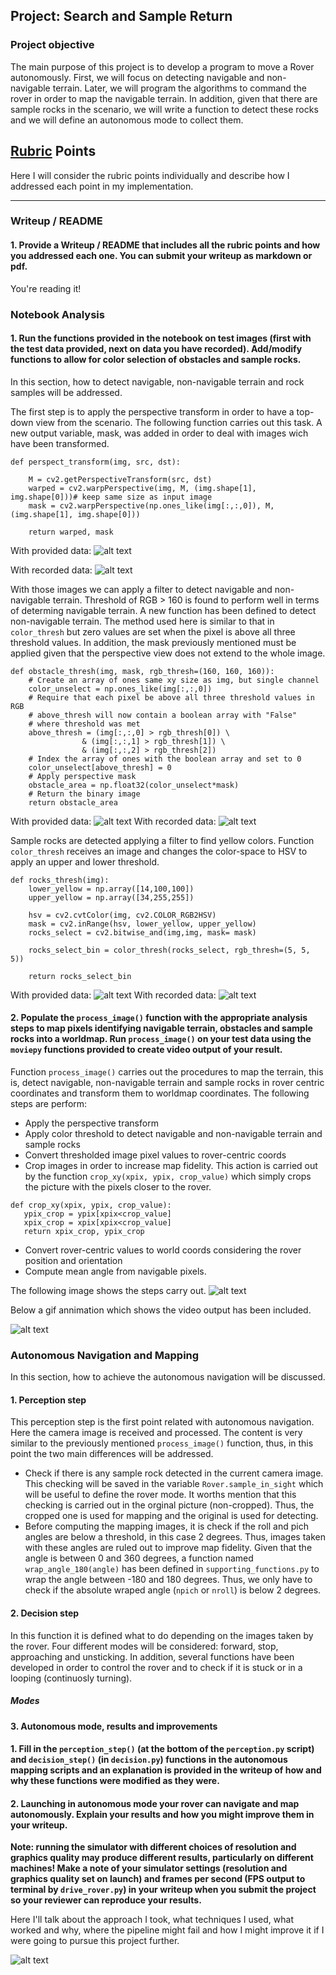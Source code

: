 ## Project: Search and Sample Return

### Project objective

The main purpose of this project is to develop a program to move a Rover autonomously. First, we will focus on detecting navigable and non-navigable terrain. Later, we will
program the algorithms to command the rover in order to map the navigable terrain. In addition, given that there are  sample rocks in the scenario, we will write a function
to detect these rocks and we will define an autonomous mode to collect them.

[//]: # (Image References)

[image1]: ./misc/perspective_transform.png
[image2]: ./misc/perspective_transform_mb.png
[image3]: ./misc/navigable_terrain.png 
[image4]: ./misc/navigable_terrain_mb.png 
[image5]: ./misc/rock_sample_detection.png 
[image6]: ./misc/rock_sample_detection_mb.png
[image7]: ./misc/process_image.PNG 
[image8]: ./misc/process_image.gif 

[image9]: ./misc/navigable_terrain.png 
[image10]: ./misc/navigable_terrain.png 
[image11]: ./misc/navigable_terrain.png 
[image12]: ./misc/navigable_terrain.png 

## [Rubric](https://review.udacity.com/#!/rubrics/916/view) Points
Here I will consider the rubric points individually and describe how I addressed each point in my implementation.  

---
### Writeup / README

#### 1. Provide a Writeup / README that includes all the rubric points and how you addressed each one.  You can submit your writeup as markdown or pdf.  

You're reading it!

### Notebook Analysis
#### 1. Run the functions provided in the notebook on test images (first with the test data provided, next on data you have recorded). Add/modify functions to allow for color selection of obstacles and sample rocks.
In this section, how to detect navigable, non-navigable terrain and rock samples will be addressed. 

The first step is to apply the perspective transform in order to have a top-down view from the scenario. The following function carries out this task. A new output variable, mask, was
added in order to deal with images wich have been transformed.

```
def perspect_transform(img, src, dst):
           
    M = cv2.getPerspectiveTransform(src, dst)
    warped = cv2.warpPerspective(img, M, (img.shape[1], img.shape[0]))# keep same size as input image
    mask = cv2.warpPerspective(np.ones_like(img[:,:,0]), M, (img.shape[1], img.shape[0]))
    
    return warped, mask
```

With provided data:
![alt text][image1]

With recorded data:
![alt text][image2]

With those images we can apply a filter to detect navigable and non-navigable terrain. Threshold of RGB > 160 
is found to perform well in terms of determing navigable terrain. A new function has been defined to detect non-navigable terrain. The method used here is similar to that in 
`color_thresh` but zero values are set when the pixel is above all three threshold values. In addition, the mask previously mentioned must be applied given that the perspective
view does not extend to the whole image.
```
def obstacle_thresh(img, mask, rgb_thresh=(160, 160, 160)):
    # Create an array of ones same xy size as img, but single channel
    color_unselect = np.ones_like(img[:,:,0])
    # Require that each pixel be above all three threshold values in RGB
    # above_thresh will now contain a boolean array with "False"
    # where threshold was met
    above_thresh = (img[:,:,0] > rgb_thresh[0]) \
                & (img[:,:,1] > rgb_thresh[1]) \
                & (img[:,:,2] > rgb_thresh[2])
    # Index the array of ones with the boolean array and set to 0
    color_unselect[above_thresh] = 0
    # Apply perspective mask
    obstacle_area = np.float32(color_unselect*mask)
	# Return the binary image
    return obstacle_area
```
With provided data:
![alt text][image3]
With recorded data:
![alt text][image4]

Sample rocks are detected applying a filter to find yellow colors. Function `color_thresh` receives an image and changes the color-space to HSV to apply an upper and lower threshold.
```
def rocks_thresh(img):
    lower_yellow = np.array([14,100,100])
    upper_yellow = np.array([34,255,255])
    
    hsv = cv2.cvtColor(img, cv2.COLOR_RGB2HSV)
    mask = cv2.inRange(hsv, lower_yellow, upper_yellow)
    rocks_select = cv2.bitwise_and(img,img, mask= mask)
    
    rocks_select_bin = color_thresh(rocks_select, rgb_thresh=(5, 5, 5))
    
    return rocks_select_bin
```
With provided data:
![alt text][image5]
With recorded data:
![alt text][image6]

#### 2. Populate the `process_image()` function with the appropriate analysis steps to map pixels identifying navigable terrain, obstacles and sample rocks into a worldmap.  Run `process_image()` on your test data using the `moviepy` functions provided to create video output of your result. 
Function `process_image()` carries out the procedures to map the terrain, this is,
 detect navigable, non-navigable terrain and sample rocks in rover centric coordinates
 and transform them to worldmap coordinates. The following steps are perform:
 * Apply the perspective transform
 * Apply color threshold to detect navigable and non-navigable terrain and  sample rocks
 * Convert thresholded image pixel values to rover-centric coords
 * Crop images in order to increase map fidelity. This action is carried out by the function `crop_xy(xpix, ypix, crop_value)` 
 which simply crops the picture with the pixels closer to the rover.
 ```
 def crop_xy(xpix, ypix, crop_value):
    ypix_crop = ypix[xpix<crop_value]
    xpix_crop = xpix[xpix<crop_value]
    return xpix_crop, ypix_crop
 ```
 * Convert rover-centric values to world coords considering the rover position and orientation
 * Compute mean angle from navigable pixels.
 
 The following image shows the steps carry out.
![alt text][image7]

Below a gif annimation which shows the video output has been included.

![alt text][image8] 
### Autonomous Navigation and Mapping
In this section, how to achieve the autonomous navigation will be discussed.

#### 1. Perception step
This perception step is the first point related with autonomous navigation. Here the camera image is received and processed. The content is very similar to the previously
mentioned `process_image()` function, thus, in this point the two main differences will be addressed.

* Check if there is any sample rock detected in the current camera image. This checking will be saved in the variable `Rover.sample_in_sight` which will be useful to define
the rover mode. It worths mention that this checking is carried out in the orginal picture (non-cropped). Thus, the cropped one is used for mapping and the original is used
 for detecting.
* Before computing the mapping images, it is check if the roll and pich angles are below a threshold, in this case 2 degrees. Thus, images taken with these angles are ruled
out to improve map fidelity. Given that the angle is between 0 and 360 degrees, a function named `wrap_angle_180(angle)` has been defined in `supporting_functions.py` to wrap
the angle between -180 and 180 degrees. Thus, we only have to check if the absolute wraped angle (`npich` or `nroll`) is below 2 degrees.

#### 2. Decision step
In this function it is defined what to do depending on the images taken by the rover. Four different modes will be considered: forward, stop, approaching and unsticking. In addition,
several functions have been developed in order to control the rover and to check if it is stuck or in a looping (continuosly turning). 

##### Modes

#### 3. Autonomous mode, results and improvements

#### 1. Fill in the `perception_step()` (at the bottom of the `perception.py` script) and `decision_step()` (in `decision.py`) functions in the autonomous mapping scripts and an explanation is provided in the writeup of how and why these functions were modified as they were.

#### 2. Launching in autonomous mode your rover can navigate and map autonomously.  Explain your results and how you might improve them in your writeup.  

**Note: running the simulator with different choices of resolution and graphics quality may produce different results, particularly on different machines!  Make a note of your simulator settings (resolution and graphics quality set on launch) and frames per second (FPS output to terminal by `drive_rover.py`) in your writeup when you submit the project so your reviewer can reproduce your results.**

Here I'll talk about the approach I took, what techniques I used, what worked and why, where the pipeline might fail and how I might improve it if I were going to pursue this project further.  



![alt text][image3]

